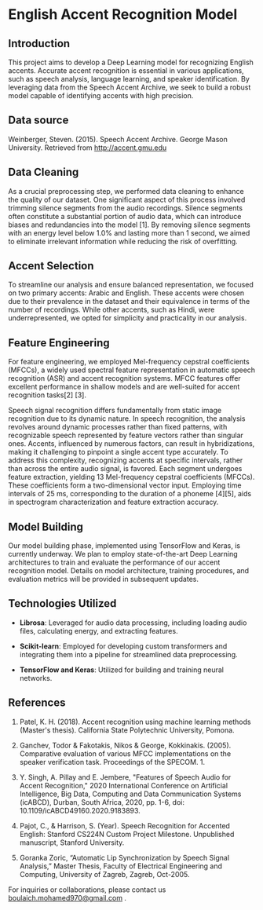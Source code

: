 # English Accent Recognition Model

## Introduction

This project aims to develop a Deep Learning model for recognizing English accents. Accurate accent recognition is essential in various applications, such as speech analysis, language learning, and speaker identification. By leveraging data from the Speech Accent Archive, we seek to build a robust model capable of identifying accents with high precision.

## Data source

Weinberger, Steven. (2015). Speech Accent Archive. George Mason University. Retrieved from http://accent.gmu.edu 

## Data Cleaning

As a crucial preprocessing step, we performed data cleaning to enhance the quality of our dataset. One significant aspect of this process involved trimming silence segments from the audio recordings. Silence segments often constitute a substantial portion of audio data, which can introduce biases and redundancies into the model [1]. By removing silence segments with an energy level below 1.0% and lasting more than 1 second, we aimed to eliminate irrelevant information while reducing the risk of overfitting.


## Accent Selection

To streamline our analysis and ensure balanced representation, we focused on two primary accents: Arabic and English. These accents were chosen due to their prevalence in the dataset and their equivalence in terms of the number of recordings. While other accents, such as Hindi, were underrepresented, we opted for simplicity and practicality in our analysis.

## Feature Engineering

For feature engineering, we employed Mel-frequency cepstral coefficients (MFCCs), a widely used spectral feature representation in automatic speech recognition (ASR) and accent recognition systems. MFCC features offer excellent performance in shallow models and are well-suited for accent recognition tasks[2] [3].

Speech signal recognition differs fundamentally from static image recognition due to its dynamic nature. In speech recognition, the analysis revolves around dynamic processes rather than fixed patterns, with recognizable speech represented by feature vectors rather than singular ones. Accents, influenced by numerous factors, can result in hybridizations, making it challenging to pinpoint a single accent type accurately. To address this complexity, recognizing accents at specific intervals, rather than across the entire audio signal, is favored. Each segment undergoes feature extraction, yielding 13 Mel-frequency cepstral coefficients (MFCCs). These coefficients form a two-dimensional vector input. Employing time intervals of 25 ms, corresponding to the duration of a phoneme [4][5], aids in spectrogram characterization and feature extraction accuracy.

## Model Building

Our model building phase, implemented using TensorFlow and Keras, is currently underway. We plan to employ state-of-the-art Deep Learning architectures to train and evaluate the performance of our accent recognition model. Details on model architecture, training procedures, and evaluation metrics will be provided in subsequent updates.


## Technologies Utilized

- **Librosa**: Leveraged for audio data processing, including loading audio files, calculating energy, and extracting features.
  
- **Scikit-learn**: Employed for developing custom transformers and integrating them into a pipeline for streamlined data preprocessing.
  
- **TensorFlow and Keras**: Utilized for building and training neural networks.

## References

1. Patel, K. H. (2018). Accent recognition using machine learning methods (Master's thesis). California State Polytechnic University, Pomona.

2. Ganchev, Todor & Fakotakis, Nikos & George, Kokkinakis. (2005). Comparative evaluation of various MFCC implementations on the speaker verification task. Proceedings of the SPECOM. 1. 

3. Y. Singh, A. Pillay and E. Jembere, "Features of Speech Audio for Accent Recognition," 2020 International Conference on Artificial Intelligence, Big Data, Computing and Data Communication Systems (icABCD), Durban, South Africa, 2020, pp. 1-6, doi: 10.1109/icABCD49160.2020.9183893. 

4. Pajot, C., & Harrison, S. (Year). Speech Recognition for Accented English: Stanford CS224N Custom Project Milestone. Unpublished manuscript, Stanford University.

5. Goranka Zoric, “Automatic Lip Synchronization by Speech Signal Analysis,” Master Thesis, Faculty of Electrical Engineering and Computing, University of Zagreb, Zagreb, Oct-2005.


For inquiries or collaborations, please contact us boulaich.mohamed970@gmail.com .
